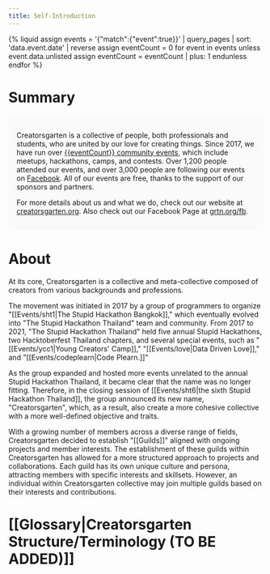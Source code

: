 ```yaml
---
title: Self-Introduction
---
```


{% liquid
assign events = '{"match":{"event":true}}' | query_pages | sort: 'data.event.date' | reverse
assign eventCount = 0
for event in events
  unless event.data.unlisted
    assign eventCount = eventCount | plus: 1
  endunless
endfor
%}
# Summary

<div style="padding: 1rem; background-color: #FAFAFA;">

Creatorsgarten is a collective of people, both professionals and students, who are united by our love for creating things. Since 2017, we have run over [{{eventCount}} community events](/events), which include meetups, hackathons, camps, and contests. Over 1,200 people attended our events, and over 3,000 people are following our events on [Facebook](https://grtn.org/fb). All of our events are free, thanks to the support of our sponsors and partners.

For more details about us and what we do, check out our website at [creatorsgarten.org](https://creatorsgarten.org/). Also check out our Facebook Page at [grtn.org/fb](https://grtn.org/fb).

</div>

# About

At its core, Creatorsgarten is a collective and meta-collective composed of creators from various backgrounds and professions.

The movement was initiated in 2017 by a group of programmers to organize "[[Events/sht1|The Stupid Hackathon Bangkok]]," which eventually evolved into "The Stupid Hackathon Thailand" team and community. From 2017 to 2021, "The Stupid Hackathon Thailand" held five annual Stupid Hackathons, two Hacktoberfest Thailand chapters, and several special events, such as "[[Events/ycc1|Young Creators' Camp]]," "[[Events/love|Data Driven Love]]," and "[[Events/codeplearn|Code Plearn.]]"

As the group expanded and hosted more events unrelated to the annual Stupid Hackathon Thailand, it became clear that the name was no longer fitting. Therefore, in the closing session of [[Events/sht6|the sixth Stupid Hackathon Thailand]], the group announced its new name, "Creatorsgarten", which, as a result, also create a more cohesive collective with a more well-defined objective and traits.

With a growing number of members across a diverse range of fields, Creatorsgarten decided to establish "[[Guilds]]" aligned with ongoing projects and member interests. The establishment of these guilds within Creatorsgarten has allowed for a more structured approach to projects and collaborations. Each guild has its own unique culture and persona, attracting members with specific interests and skillsets. However, an individual within Creatorsgarten collective may join multiple guilds based on their interests and contributions.

# [[Glossary|Creatorsgarten Structure/Terminology (TO BE ADDED)]]